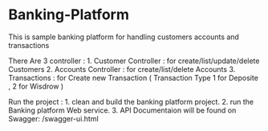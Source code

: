 # Banking-Platform
This is sample banking platform for handling customers accounts and transactions

There Are 3 controller :
	1. Customer Controller : for create/list/update/delete Customers 
	2. Accounts Controller : for create/list/delete Accounts 
	3. Transactions : for Create new Transaction ( Transaction Type 1 for Deposite , 2 for Wisdrow )

Run the project :
	1. clean and build the banking platform project.
	2. run the Banking platform Web service.
	3. API Documentaion will be found on Swagger: /swagger-ui.html
